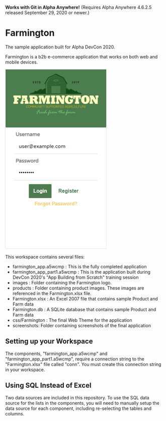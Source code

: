 **Works with Git in Alpha Anywhere!** (Requires Alpha Anywhere 4.6.2.5 released September 29, 2020 or newer.)

# Farmington

The sample application built for Alpha DevCon 2020.

Farmington is a b2b e-commerce application that works on both web and mobile devices.

![Farmington Login Screen](/screenshots/loginScreenshot.png)

This workspace contains several files:
 
- farmington_app.a5wcmp : This is the fully completed application
- farmington_app_part1.a5wcmp : This is the application built during DevCon 2020's "App Building from Scratch" training session
- images : Folder containing the Farmington logo.
- products : Folder containing product images. These images are referenced in the Farmington.xlsx file.
- Farmington.xlsx : An Excel 2007 file that contains sample Product and Farm data
- Farmington.db : A SQLite database that contains sample Product and Farm data
- css/Farmington : The final Web Theme for the application
- screenshots: Folder containing screenshots of the final application

## Setting up your Workspace

The components, "farmington_app.a5wcmp" and "farmington_app_part1.a5wcmp", require a connection string to the "Farmington.xlsx" file called "conn". You must create this connection string in your workspace. 

## Using SQL Instead of Excel

Two data sources are included in this repository. To use the SQL data source for the lists in the components, you will need to manually setup the data source for each component, including re-selecting the tables and columns.
